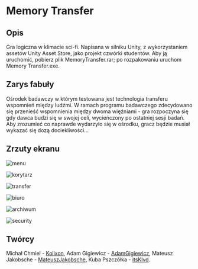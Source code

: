 Memory Transfer
===
Opis
---
Gra logiczna w klimacie sci-fi. Napisana w silniku Unity, z wykorzystaniem assetów Unity Asset Store, jako projekt czwórki studentów.
Aby ją uruchomić, pobierz plik MemoryTransfer.rar; po rozpakowaniu uruchom Memory Transfer.exe.

Zarys fabuły
---
Ośrodek badawczy w którym testowana jest technologia transferu wspomnień między ludźmi. W ramach programu badawczego zdecydowano się przenieść wspomnienia między dwoma więźniami - gra rozpoczyna się gdy dawca budzi się w swojej celi, wycieńczony po ostatniej sesji badań. Aby zrozumieć co naprawde wydarzyło się w ośrodku, gracz będzie musiał wykazać się dozą dociekliwości...

Zrzuty ekranu
---
![menu](https://github.com/MateuszJakobsche/GameDevelopmentProject/blob/main/GDP/Screenshots/image.png?raw=true)

![korytarz](https://github.com/MateuszJakobsche/GameDevelopmentProject/blob/main/GDP/Screenshots/image%20(1).png?raw=true)

![transfer](https://github.com/MateuszJakobsche/GameDevelopmentProject/blob/main/GDP/Screenshots/image%20(2).png?raw=true)

![biuro](https://github.com/MateuszJakobsche/GameDevelopmentProject/blob/main/GDP/Screenshots/image%20(3).png?raw=true)

![archiwum](https://github.com/MateuszJakobsche/GameDevelopmentProject/blob/main/GDP/Screenshots/image%20(4).png?raw=true)

![security](https://github.com/MateuszJakobsche/GameDevelopmentProject/blob/main/GDP/Screenshots/image%20(5).png?raw=true)

Twórcy
---
Michał Chmiel - [Kolixon](https://github.com/Kolixon),
Adam Gigiewicz - [AdamGigiewicz](https://github.com/AdamGigiewicz),
Mateusz Jakobsche - [MateuszJakobsche](https://github.com/MateuszJakobsche),
Kuba Pszczółka - [itsKlvd](https://github.com/itsKlvd).
